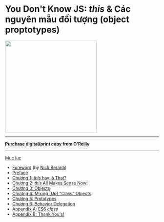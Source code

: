 # You Don't Know JS: *this* & Các nguyên mẫu đối tượng (object proptotypes)

<img src="cover.jpg" width="300">

-----

**[Purchase digital/print copy from O'Reilly](http://shop.oreilly.com/product/0636920033738.do)**

-----

[Mục lục](toc.md)

* [Foreword](foreword.md) (by [Nick Berardi](https://github.com/nberardi))
* [Preface](../preface.md)
* [Chương 1: *this* hay là That?](ch1.md)
* [Chương 2: *this* All Makes Sense Now!](ch2.md)
* [Chương 3: Objects](ch3.md)
* [Chương 4: Mixing (Up) "Class" Objects](ch4.md)
* [Chương 5: Prototypes](ch5.md)
* [Chương 6: Behavior Delegation](ch6.md)
* [Appendix A: ES6 *class*](apA.md)
* [Appendix B: Thank You's!](apB.md)
